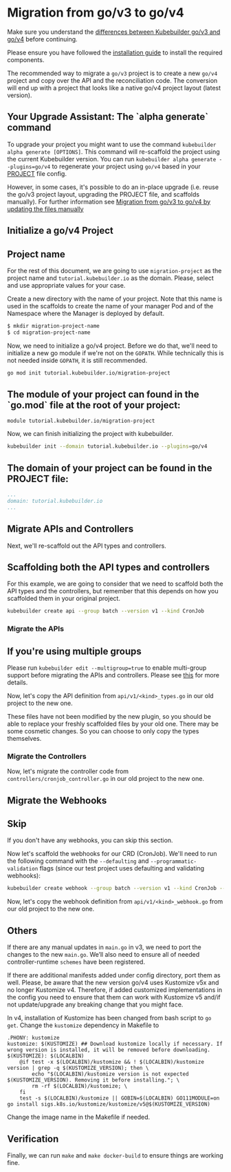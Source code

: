 # Migration from go/v3 to go/v4

Make sure you understand the [differences between Kubebuilder go/v3 and go/v4][v3vsv4]
before continuing.

Please ensure you have followed the [installation guide][quick-start]
to install the required components.

The recommended way to migrate a `go/v3` project is to create a new `go/v4` project and
copy over the API and the reconciliation code. The conversion will end up with a
project that looks like a native go/v4 project layout (latest version).

<aside class="note warning">
<h1>Your Upgrade Assistant: The `alpha generate` command</h1>

To upgrade your project you might want to use the command `kubebuilder alpha generate [OPTIONS]`.
This command will re-scaffold the project using the current Kubebuilder version.
You can run `kubebuilder alpha generate --plugins=go/v4` to regenerate your project using `go/v4`
based in your [PROJECT][project-file] file config.

</aside>

However, in some cases, it's possible to do an in-place upgrade (i.e. reuse the go/v3 project layout, upgrading
the PROJECT file, and scaffolds manually). For further information see [Migration from go/v3 to go/v4 by updating the files manually][manually-upgrade]

## Initialize a go/v4 Project

<aside class="note">
<h1>Project name</h1>

For the rest of this document, we are going to use `migration-project` as the project name and `tutorial.kubebuilder.io` as the domain. Please, select and use appropriate values for your case.

</aside>

Create a new directory with the name of your project. Note that
this name is used in the scaffolds to create the name of your manager Pod and of the Namespace where the Manager is deployed by default.

```bash
$ mkdir migration-project-name
$ cd migration-project-name
```

Now, we need to initialize a go/v4 project.  Before we do that, we'll need
to initialize a new go module if we're not on the `GOPATH`. While technically this is
not needed inside `GOPATH`, it is still recommended.

```bash
go mod init tutorial.kubebuilder.io/migration-project
```

<aside class="note">
<h1>The module of your project can found in the `go.mod` file at the root of your project:</h1>

```
module tutorial.kubebuilder.io/migration-project
```

</aside>

Now, we can finish initializing the project with kubebuilder.

```bash
kubebuilder init --domain tutorial.kubebuilder.io --plugins=go/v4
```

<aside class="note">
<h1>The domain of your project can be found in the PROJECT file:</h1>

```yaml
...
domain: tutorial.kubebuilder.io
...
```
</aside>

## Migrate APIs and Controllers

Next, we'll re-scaffold out the API types and controllers.

<aside class="note">
<h1>Scaffolding both the API types and controllers</h1>

For this example, we are going to consider that we need to scaffold both the API types and the controllers, but remember that this depends on how you scaffolded them in your original project.

</aside>

```bash
kubebuilder create api --group batch --version v1 --kind CronJob
```

### Migrate the APIs

<aside class="note">
<h1>If you're using multiple groups</h1>

Please run `kubebuilder edit --multigroup=true` to enable multi-group support before migrating the APIs and controllers. Please see [this][multi-group] for more details.

</aside>

Now, let's copy the API definition from `api/v1/<kind>_types.go` in our old project to the new one.

These files have not been modified by the new plugin, so you should be able to replace your freshly scaffolded files by your old one. There may be some cosmetic changes. So you can choose to only copy the types themselves.

### Migrate the Controllers

Now, let's migrate the controller code from `controllers/cronjob_controller.go` in our old project to the new one.

## Migrate the Webhooks

<aside class="note">
<h1>Skip</h1>

If you don't have any webhooks, you can skip this section.

</aside>

Now let's scaffold the webhooks for our CRD (CronJob). We'll need to run the
following command with the `--defaulting` and `--programmatic-validation` flags
(since our test project uses defaulting and validating webhooks):

```bash
kubebuilder create webhook --group batch --version v1 --kind CronJob --defaulting --programmatic-validation
```

Now, let's copy the webhook definition from `api/v1/<kind>_webhook.go` from our old project to the new one.

## Others

If there are any manual updates in `main.go` in v3, we need to port the changes to the new `main.go`. We’ll also need to ensure all of needed controller-runtime `schemes` have been registered.

If there are additional manifests added under config directory, port them as well. Please, be aware that
the new version go/v4 uses Kustomize v5x and no longer Kustomize v4. Therefore, if added customized
implementations in the config you need to ensure that them can work with Kustomize v5 and/if not
update/upgrade any breaking change that you might face.

In v4, installation of Kustomize has been changed from bash script to `go get`. Change the `kustomize` dependency in Makefile to
```
.PHONY: kustomize
kustomize: $(KUSTOMIZE) ## Download kustomize locally if necessary. If wrong version is installed, it will be removed before downloading.
$(KUSTOMIZE): $(LOCALBIN)
	@if test -x $(LOCALBIN)/kustomize && ! $(LOCALBIN)/kustomize version | grep -q $(KUSTOMIZE_VERSION); then \
		echo "$(LOCALBIN)/kustomize version is not expected $(KUSTOMIZE_VERSION). Removing it before installing."; \
		rm -rf $(LOCALBIN)/kustomize; \
	fi
	test -s $(LOCALBIN)/kustomize || GOBIN=$(LOCALBIN) GO111MODULE=on go install sigs.k8s.io/kustomize/kustomize/v5@$(KUSTOMIZE_VERSION)
```

Change the image name in the Makefile if needed.

## Verification

Finally, we can run `make` and `make docker-build` to ensure things are working
fine.

[v3vsv4]: v3vsv4.md
[quick-start]: ./../quick-start.md#installation
[controller-tools]: https://github.com/kubernetes-sigs/controller-tools/releases
[controller-runtime]: https://github.com/kubernetes-sigs/controller-runtime/releases
[multi-group]: multi-group.md
[manually-upgrade]: manually_migration_guide_gov3_to_gov4.md
[project-file]: ../reference/project-config.md